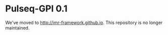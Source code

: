 # Pulseq-GPI 0.1

We've moved to http://imr-framework.github.io.
This repository is no longer maintained.
